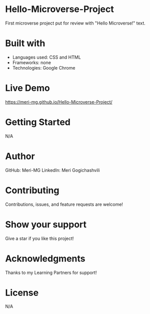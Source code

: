 # Hello-Microverse-Project
First microverse project put for review with "Hello Microverse!" text. 

# Built with
- Languages used:
CSS and HTML
- Frameworks:
none
- Technologies:
Google Chrome

# Live Demo
https://meri-mg.github.io/Hello-Microverse-Project/

# Getting Started
N/A

#  Author
GitHub: Meri-MG
LinkedIn: Meri Gogichashvili

# Contributing
Contributions, issues, and feature requests are welcome!

# Show your support
Give a star if you like this project!

# Acknowledgments
Thanks to my Learning Partners for support!

# License 
N/A